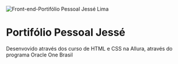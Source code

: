 ![Front-end-Portifólio Pessoal Jessé Lima](https://github.com/user-attachments/assets/6e225e69-1f96-4912-93fc-ad195fcc92ef)


 
 # Portifólio Pessoal Jessé 

 Desenvovido através dos curso de HTML e CSS na Allura, através do programa Oracle One Brasil

